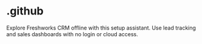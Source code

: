 # .github
Explore Freshworks CRM offline with this setup assistant. Use lead tracking and sales dashboards with no login or cloud access.
